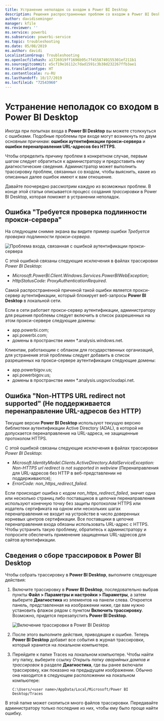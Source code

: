 ```yaml
---
title: Устранение неполадок со входом в Power BI Desktop
description: Решения распространенных проблем со входом в Power BI Desktop
author: davidiseminger
manager: kfile
ms.reviewer: ''
ms.service: powerbi
ms.subservice: powerbi-service
ms.topic: troubleshooting
ms.date: 05/08/2019
ms.author: davidi
LocalizationGroup: Troubleshooting
ms.openlocfilehash: a1726919ff1696b95c7f4558749155301ef211b1
ms.sourcegitcommit: e5cf19e16112c7dad1591c3b38d232267ffb3ae1
ms.translationtype: HT
ms.contentlocale: ru-RU
ms.lasthandoff: 10/17/2019
ms.locfileid: "72543960"
---
```

# <a name="troubleshooting-sign-in-for-power-bi-desktop"></a>Устранение неполадок со входом в Power BI Desktop
Иногда при попытках входа в **Power BI Desktop** вы можете столкнуться с ошибками. Подобные проблемы при входе могут возникнуть по двум основным причинам: **ошибки аутентификации прокси-сервера** и **ошибки перенаправления URL-адресов без HTTPS**. 

Чтобы определить причину проблем в конкретном случае, первым шагом следует обратиться к администратору и предоставить ему диагностические сведения. Администратор может выполнить трассировку проблем, связанных со входом, чтобы выяснить, какие из описанных далее ошибок имеют к вам отношение. 

Давайте поочередно рассмотрим каждую из возможных проблем. В конце этой статьи описывается процесс создания *трассировки* в Power BI Desktop, которая поможет в устранении неполадок.


## <a name="proxy-authentication-required-error"></a>Ошибка "Требуется проверка подлинности прокси-сервера"

На следующем снимке экрана вы видите пример ошибки *Требуется проверка подлинности прокси-сервера*.

![Проблема входа, связанная с ошибкой аутентификации прокси-сервера](media/desktop-troubleshooting-sign-in/desktop-tshoot-sign-in_01.png)

С этой ошибкой связаны следующие исключения в файлах трассировки *Power BI Desktop*:

* *Microsoft.PowerBI.Client.Windows.Services.PowerBIWebException*;
* *HttpStatusCode: ProxyAuthenticationRequired*.

Самой распространенной причиной такой ошибки является прокси-сервер аутентификации, который блокирует веб-запросы **Power BI Desktop** в локальной сети. 

Если в сети работает прокси-сервер аутентификации, администратору для решения проблемы следует включить в список разрешенных на этом прокси-сервере следующие домены:

* app.powerbi.com;
* api.powerbi.com;
* домены в пространстве имен *.analysis.windows.net.

Клиентам, работающим с облаком для государственных организаций, для устранения этой проблемы следует добавить в список разрешенных на прокси-сервере аутентификации следующие домены:

* app.powerbigov.us;
* api.powerbigov.us;
* домены в пространстве имен *.analysis.usgovcloudapi.net.

## <a name="non-https-url-redirect-not-supported-error"></a>Ошибка "Non-HTTPS URL redirect not supported" (Не поддерживается перенаправление URL-адресов без HTTP)

Текущие версии **Power BI Desktop** используют текущую версию библиотеки аутентификации Active Directory (ADAL), в которой не допускается перенаправление на URL-адреса, не защищенные протоколом HTTPS. 

С этой ошибкой связаны следующие исключения в файлах трассировки *Power BI Desktop*:

* *Microsoft.IdentityModel.Clients.ActiveDirectory.AdalServiceException: Non-HTTPS url redirect is not supported in webview* (Перенаправления для URL-адресов без HTTP в веб-представлении не поддерживаются);
* *ErrorCode: non_https_redirect_failed*.

Если происходит ошибка с кодом *non_https_redirect_failed*, значит одна или несколько страниц либо поставщиков в цепочке перенаправления используют конечную точку без защиты протоколом HTTPS или издатель сертификата на одном или нескольких шагах перенаправления не входит на устройстве в число доверенных корневых центров сертификации. Все поставщики в цепочке перенаправления входа обязаны использовать URL-адрес с HTTPS. Чтобы устранить такую проблему, обратитесь к администратору и попросите обеспечить применение защищенных URL-адресов для сайтов аутентификации. 

## <a name="how-to-collect-a-trace-in-power-bi-desktop"></a>Сведения о сборе трассировок в Power BI Desktop

Чтобы собрать трассировку в **Power BI Desktop**, выполните следующие действия:

1. Включите трассировку в **Power BI Desktop**, последовательно выбрав пункты **Файл > Параметры и настройки > Параметры**, а затем выберите **Диагностика** из элементов на панели слева. Откроется панель, представленная на изображении ниже, где вам нужно установить флажок рядом с пунктом **Включить трассировку**. Возможно, придется перезапустить **Power BI Desktop**.
   
   ![Включение трассировки в Power BI Desktop](media/desktop-troubleshooting-sign-in/desktop-tshoot-sign-in_02.png)

2. После этого выполните действия, приводящие к ошибке. Теперь **Power BI Desktop** добавит все события в журнал трассировки, который хранится на локальном компьютере.

3. Перейдите к папке Traces на локальном компьютере. Чтобы найти эту папку, выберите ссылку *Открыть папку аварийных дампов и трассировок* в разделе **Диагностика**, где вы ранее включали трассировку, как показано на предыдущем изображении. Обычно она находится в следующем расположении на локальном компьютере:

    `C:\Users/<user name>/AppData/Local/Microsoft/Power BI Desktop/Traces`

В этой папке может скопиться много файлов трассировки. Передавайте администратору только последние из них, чтобы ему было проще найти ошибку. 

